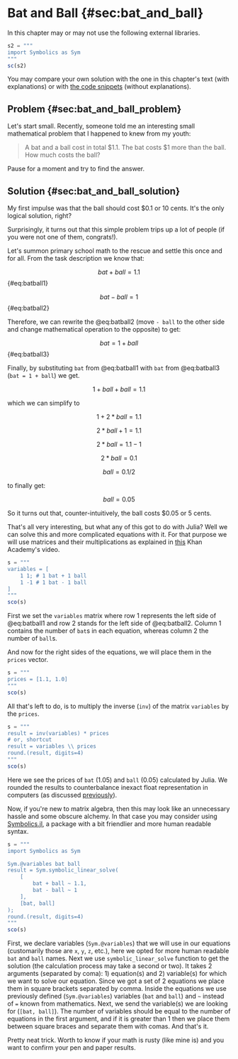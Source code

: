 # Bat and Ball {#sec:bat_and_ball}

In this chapter may or may not use the following external libraries.

```jl
s2 = """
import Symbolics as Sym
"""
sc(s2)
```

You may compare your own solution with the one in this chapter's text (with
explanations) or with [the code
snippets](https://github.com/b-lukaszuk/BS_wJ_eng/tree/main/code_snippets/bat_and_ball)
(without explanations).

## Problem {#sec:bat_and_ball_problem}

Let's start small. Recently, someone told me an interesting small mathematical
problem that I happened to knew from my youth:

> A bat and a ball cost in total $1.1. The bat costs $1 more than the ball. How
> much costs the ball?

Pause for a moment and try to find the answer.

## Solution {#sec:bat_and_ball_solution}

My first impulse was that the ball should cost $0.1 or 10 cents. It's the only
logical solution, right?

Surprisingly, it turns out that this simple problem trips up a lot of people (if
you were not one of them, congrats!).

Let's summon primary school math to the rescue and settle this once
and for all. From the task description we know that:

$$ bat + ball = 1.1 $$ {#eq:batball1}

$$ bat - ball = 1 $$ {#eq:batball2}

Therefore, we can rewrite the @eq:batball2 (move `- ball` to the
other side and change mathematical operation to the opposite) to get:

$$ bat = 1 + ball $$ {#eq:batball3}

Finally, by substituting `bat` from @eq:batball1 with `bat` from @eq:batball3
(`bat = 1 + ball`) we get.

$$ 1 + ball + ball = 1.1 $$

which we can simplify to

$$ 1 + 2*ball = 1.1 $$

$$ 2*ball + 1 = 1.1 $$

$$ 2*ball = 1.1 - 1 $$

$$ 2*ball = 0.1 $$

$$ ball = 0.1 / 2 $$

to finally get:

$$ ball = 0.05 $$

So it turns out that, counter-intuitively, the ball costs \$0.05 or 5 cents.

That's all very interesting, but what any of this got to do with Julia? Well we
can solve this and more complicated equations with it. For that purpose we will
use matrices and their multiplications as explained in
[this](https://www.youtube.com/watch?v=AUqeb9Z3y3k) Khan Academy's video.

```jl
s = """
variables = [
	1 1; # 1 bat + 1 ball
	1 -1 # 1 bat - 1 ball
]
"""
sco(s)
```

First we set the `variables` matrix where row 1 represents the left side of
@eq:batball1 and row 2 stands for the left side of @eq:batball2. Column 1
contains the number of `bat`s in each equation, whereas column 2 the number of
`ball`s.

And now for the right sides of the equations, we will place them in the `prices`
vector.

```jl
s = """
prices = [1.1, 1.0]
"""
sco(s)
```

All that's left to do, is to multiply the inverse (`inv`) of the matrix
`variables` by the `prices`.

```jl
s = """
result = inv(variables) * prices
# or, shortcut
result = variables \\ prices
round.(result, digits=4)
"""
sco(s)
```

Here we see the prices of `bat` (1.05) and `ball` (0.05) calculated by Julia.
We rounded the results to counterbalance inexact float representation in
computers (as discussed
[previously](https://b-lukaszuk.github.io/RJ_BS_eng/julia_language_variables.html#sec:julia_float_comparisons)).

Now, if you're new to matrix algebra, then this may look like an unnecessary
hassle and some obscure alchemy. In that case you may consider using
[Symbolics.jl](https://github.com/JuliaSymbolics/Symbolics.jl), a package with a
bit friendlier and more human readable syntax.

```jl
s = """
import Symbolics as Sym

Sym.@variables bat ball
result = Sym.symbolic_linear_solve(
	[
		bat + ball ~ 1.1,
		bat - ball ~ 1
	],
	[bat, ball]
);
round.(result, digits=4)
"""
sco(s)
```

First, we declare variables (`Sym.@variables`) that we will use in our equations
(customarily those are `x`, `y`, `z`, etc.), here we opted for more human
readable `bat` and `ball` names. Next we use `symbolic_linear_solve` function to
get the solution (the calculation process may take a second or two). It takes 2
arguments (separated by coma): 1) equation(s) and 2) variable(s) for which we
want to solve our equation. Since we got a set of 2 equations we place them in
square brackets separated by comma. Inside the equations we use previously
defined (`Sym.@variables`) variables (`bat` and `ball`) and `~` instead of `=`
known from mathematics. Next, we send the variable(s) we are looking for (`[bat,
ball]`). The number of variables should be equal to the number of equations in
the first argument, and if it is greater than 1 then we place them between
square braces and separate them with comas. And that's it.

Pretty neat trick. Worth to know if your math is rusty (like mine is) and you
want to confirm your pen and paper results.

